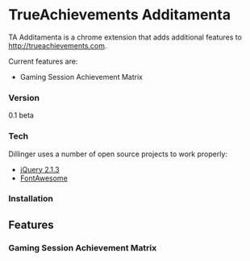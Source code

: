 TrueAchievements Additamenta
============================

TA Additamenta is a chrome extension that adds additional features to http://trueachievements.com.

Current features are:

  - Gaming Session Achievement Matrix

### Version

0.1 beta

### Tech

Dillinger uses a number of open source projects to work properly:

* [jQuery 2.1.3](https://jquery.com/)
* [FontAwesome](https://fortawesome.github.io/Font-Awesome/)

### Installation

Features
--------

### Gaming Session Achievement Matrix